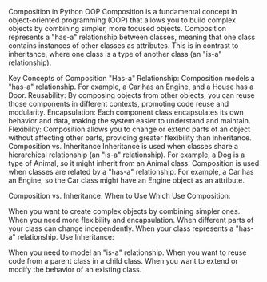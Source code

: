 
Composition in Python OOP
Composition is a fundamental concept in object-oriented programming (OOP) that allows you to build complex objects by combining simpler, more focused objects. Composition represents a "has-a" relationship between classes, meaning that one class contains instances of other classes as attributes. This is in contrast to inheritance, where one class is a type of another class (an "is-a" relationship).

Key Concepts of Composition
"Has-a" Relationship: Composition models a "has-a" relationship. For example, a Car has an Engine, and a House has a Door.
Reusability: By composing objects from other objects, you can reuse those components in different contexts, promoting code reuse and modularity.
Encapsulation: Each component class encapsulates its own behavior and data, making the system easier to understand and maintain.
Flexibility: Composition allows you to change or extend parts of an object without affecting other parts, providing greater flexibility than inheritance.
Composition vs. Inheritance
Inheritance is used when classes share a hierarchical relationship (an "is-a" relationship). For example, a Dog is a type of Animal, so it might inherit from an Animal class.
Composition is used when classes are related by a "has-a" relationship. For example, a Car has an Engine, so the Car class might have an Engine object as an attribute.



Composition vs. Inheritance: When to Use Which
Use Composition:

When you want to create complex objects by combining simpler ones.
When you need more flexibility and encapsulation.
When different parts of your class can change independently.
When your class represents a "has-a" relationship.
Use Inheritance:

When you need to model an "is-a" relationship.
When you want to reuse code from a parent class in a child class.
When you want to extend or modify the behavior of an existing class.